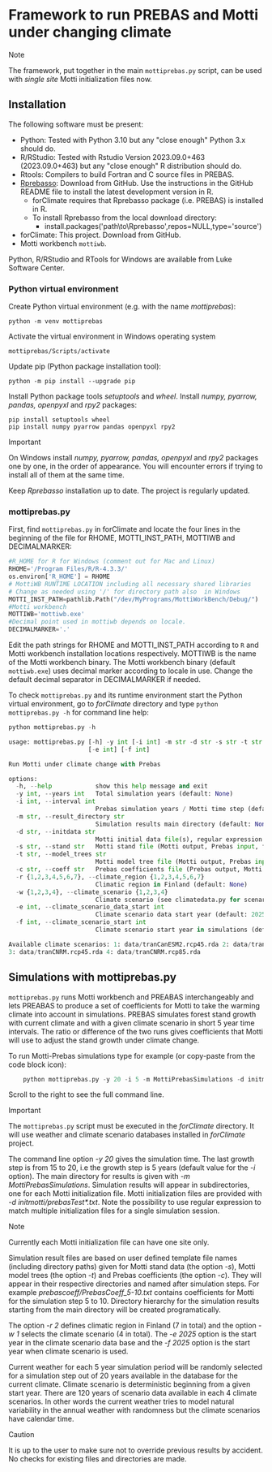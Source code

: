 # Framework to run PREBAS and Motti under changing climate
>[!NOTE]
>The framework, put together in the main `mottiprebas.py` script, can be used with *single site* Motti initialization files now.
  
## Installation
The following software must be present:
+ Python: Tested with Python 3.10 but any "close enough" Python 3.x should do.
+ R/RStudio: Tested with Rstudio Version 2023.09.0+463 (2023.09.0+463) but any "close enough" R distribution should do.
+ Rtools: Compilers to build Fortran and C source files in PREBAS.
+ [Rprebasso](https://github.com/ForModLabUHel/Rprebasso): Download from GitHub. Use the instructions in the GitHub README
  file to install the latest development version in R.
   - forClimate requires that Rprebasso package (i.e. PREBAS) is installed in R.
   - To install Rprebasso from the local download directory:
      - install.packages('path\to\Rprebasso',repos=NULL,type='source')
+ forClimate: This project. Download from GitHub.
+ Motti workbench `mottiwb`.

Python, R/RStudio and RTools for Windows are available from Luke Software Center.

### Python virtual environment
Create Python virtual environment (e.g. with the name *mottiprebas*):

	python -m venv mottiprebas 
 
Activate the virtual environment in Windows operating system
  
  	mottiprebas/Scripts/activate

Update pip (Python package installation tool):

	python -m pip install --upgrade pip
    
Install Python package tools *setuptools* and *wheel*. Install *numpy, pyarrow, pandas, openpyxl* and *rpy2* packages:

  	pip install setuptools wheel
	pip install numpy pyarrow pandas openpyxl rpy2 

>[!IMPORTANT]
>On Windows install *numpy, pyarrow, pandas, openpyxl* and *rpy2* packages one by one, in the order of appearance.
>You will encounter errors if trying to install all of them at the same time.

Keep *Rprebasso* installation up to date. The project is regularly updated.

### mottiprebas.py

First, find `mottiprebas.py` in forClimate and locate the four lines in the beginning of the file for 
RHOME, MOTTI_INST_PATH, MOTTIWB and DECIMALMARKER:

```python
#R_HOME for R for Windows (comment out for Mac and Linux)
RHOME='/Program Files/R/R-4.3.3/'
os.environ['R_HOME'] = RHOME
# MottiWB RUNTIME LOCATION including all necessary shared libraries
# Change as needed using '/' for directory path also  in Windows
MOTTI_INST_PATH=pathlib.Path("/dev/MyPrograms/MottiWorkBench/Debug/")
#Motti workbench
MOTTIWB='mottiwb.exe'
#Decimal point used in mottiwb depends on locale. 
DECIMALMARKER='.'
```
Edit the path strings for RHOME and MOTTI_INST_PATH according to `R` and Motti workbench installation locations respectively.
MOTTIWB is the name of the Motti workbench binary. The Motti workbench binary (default `mottiwb.exe`) uses decimal marker
according to locale in use.  Change the default decimal separator in DECIMALMARKER if needed.

To check `mottiprebas.py` and its runtime environment start the Python virtual environment, 
go to *forClimate* directory and type `python mottiprebas.py -h` for command line help:
```python
python mottiprebas.py -h

usage: mottiprebas.py [-h] -y int [-i int] -m str -d str -s str -t str -c str -r {1,2,3,4,5,6,7} -w {1,2,3,4}
                      [-e int] [-f int]

Run Motti under climate change with Prebas

options:
  -h, --help            show this help message and exit
  -y int, --years int   Total simulation years (default: None)
  -i int, --interval int
                        Prebas simulation years / Motti time step (default: 5)
  -m str, --result_directory str
                        Simulation results main directory (default: None)
  -d str, --initdata str
                        Motti initial data file(s), regular expression (Motti input, full path) (default: None)
  -s str, --stand str   Motti stand file (Motti output, Prebas input, full path) (default: None)
  -t str, --model_trees str
                        Motti model tree file (Motti output, Prebas input, full path) (default: None)
  -c str, --coeff str   Prebas coefficients file (Prebas output, Motti input, full path) (default: None)
  -r {1,2,3,4,5,6,7}, --climate_region {1,2,3,4,5,6,7}
                        Climatic region in Finland (default: None)
  -w {1,2,3,4}, --climate_scenario {1,2,3,4}
                        Climate scenario (see climatedata.py for scenario names) (default: None)
  -e int, --climate_scenario_data_start int
                        Climate scenario data start year (default: 2025)
  -f int, --climate_scenario_start int
                        Climate scenario start year in simulations (default: 2025)

Available climate scenarios: 1: data/tranCanESM2.rcp45.rda 2: data/tranCanESM2.rcp85.rda
3: data/tranCNRM.rcp45.rda 4: data/tranCNRM.rcp85.rda
```

## Simulations with mottiprebas.py
`mottiprebas.py` runs Motti workbench and PREABAS interchangeably and lets PREABAS to produce a set of coefficients 
for Motti to take the warming climate into account in simulations. PREBAS simulates forest stand growth
with current climate and with a given climate scenario in short 5 year time intervals. The ratio or difference 
of the two runs gives coefficients that Motti will use to adjust the stand growth under climate change.

To run Motti-Prebas simulations type for example (or copy-paste from the code block icon):
```python
	python mottiprebas.py -y 20 -i 5 -m MottiPrebasSimulations -d initmotti/prebasTest*.txt -s mottistand/Stand.txt -t mottimodeltree/ModelTrees.txt -c prebascoeff/PrebasCoefficient -r 2 -w 1 -e 2025 -f 2025
```
Scroll to the right to see the full command line.

>[!IMPORTANT]
>The `mottiprebas.py` script must be executed in the *forClimate* directory. It will use weather and climate scenario
>databases installed in *forClimate* project.

The command line option *-y 20* gives the simulation time. The last growth step is from 15 to 20, i.e the growth step
is 5 years (default value for the *-i* option). The main directory for results is given with *-m MottiPrebasSimulations*.
Simulation results will appear in subdirectories, one for each Motti initialization file. 
Motti initialization files are provided with  *-d initmotti/prebasTest\*.txt*. Note the possibility to use regular expression
to match multiple initialization files for a single simulation session.

>[!NOTE]
>Currently each Motti initialization file can have one site only.

Simulation result files are based on user defined template file names (including directory paths) 
given for Motti stand data (the option *-s*), Motti model trees (the option *-t*) 
and Prebas coefficients (the option *-c*). They will appear in their respective directories 
and named after simulation steps. For example *prebascoeff/PrebasCoeff_5-10.txt* contains coefficients 
for Motti for the simulation step 5 to 10. Directory hierarchy for the simulation results
starting from the main directory will be created programatically.

The option *-r 2* defines climatic region in Finland (7 in total) and the option *-w 1* selects the climate scenario (4 in total).
The *-e 2025* option is the start year in the climate scenario data base and the *-f 2025* option is the start year
when climate scenario is used.

Current weather for each 5 year simulation period will be randomly selected for a simulation step out of 20 years available
in the database for the current climate. Climate scenario is deterministic beginning from a given start year.
There are 120 years of scenario data available in each 4 climate scenarios.
In other  words the current weather tries to model natural variability in the annual weather with randomness
but the climate scenarios have calendar time.

>[!CAUTION]
>It is up to the user to make sure not to override previous results by accident.
>No checks for existing files and directories are made.



